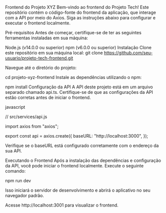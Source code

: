 Frontend do Projeto XYZ
Bem-vindo ao frontend do Projeto Tech! Este repositório contém o código-fonte do frontend da aplicação, que interage com a API por meio do Axios. Siga as instruções abaixo para configurar e executar o frontend localmente.

Pré-requisitos
Antes de começar, certifique-se de ter as seguintes ferramentas instaladas em sua máquina:

Node.js (v14.0.0 ou superior)
npm (v6.0.0 ou superior)
Instalação
Clone este repositório em sua máquina local:
git clone https://github.com/seu-usuario/projeto-tech-frontend.git


Navegue até o diretório do projeto:


cd projeto-xyz-frontend
Instale as dependências utilizando o npm:


npm install
Configuração da API
A API deste projeto está em um arquivo separado chamado api.ts. Certifique-se de que as configurações da API estão corretas antes de iniciar o frontend.

javascript

// src/services/api.js

import axios from "axios";

export const api = axios.create({
    baseURL: "http://localhost:3000",
});

Verifique se o baseURL está configurado corretamente com o endereço da sua API.

Executando o Frontend
Após a instalação das dependências e configuração da API, você pode iniciar o frontend localmente. Execute o seguinte comando:

npm run dev

Isso iniciará o servidor de desenvolvimento e abrirá o aplicativo no seu navegador padrão.

Acesse http://localhost:3001 para visualizar o frontend.